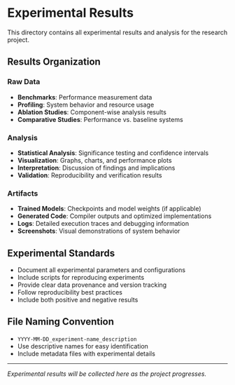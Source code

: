 # Experimental Results

This directory contains all experimental results and analysis for the research project.

## Results Organization

### Raw Data
- **Benchmarks**: Performance measurement data
- **Profiling**: System behavior and resource usage
- **Ablation Studies**: Component-wise analysis results
- **Comparative Studies**: Performance vs. baseline systems

### Analysis
- **Statistical Analysis**: Significance testing and confidence intervals
- **Visualization**: Graphs, charts, and performance plots
- **Interpretation**: Discussion of findings and implications
- **Validation**: Reproducibility and verification results

### Artifacts
- **Trained Models**: Checkpoints and model weights (if applicable)
- **Generated Code**: Compiler outputs and optimized implementations
- **Logs**: Detailed execution traces and debugging information
- **Screenshots**: Visual demonstrations of system behavior

## Experimental Standards

- Document all experimental parameters and configurations
- Include scripts for reproducing experiments
- Provide clear data provenance and version tracking
- Follow reproducibility best practices
- Include both positive and negative results

## File Naming Convention

- `YYYY-MM-DD_experiment-name_description`
- Use descriptive names for easy identification
- Include metadata files with experimental details

---

*Experimental results will be collected here as the project progresses.*